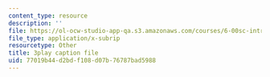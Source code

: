 ```yaml
---
content_type: resource
description: ''
file: https://ol-ocw-studio-app-qa.s3.amazonaws.com/courses/6-00sc-introduction-to-computer-science-and-programming-spring-2011/77019b44d2bdf108d07b76787bad5988_C2BBAW78fYg.srt
file_type: application/x-subrip
resourcetype: Other
title: 3play caption file
uid: 77019b44-d2bd-f108-d07b-76787bad5988
---
```

